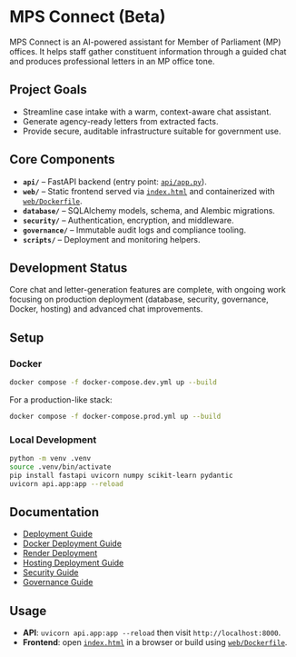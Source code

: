 # MPS Connect (Beta)

MPS Connect is an AI-powered assistant for Member of Parliament (MP) offices. It helps staff gather constituent information through a guided chat and produces professional letters in an MP office tone.

## Project Goals

- Streamline case intake with a warm, context-aware chat assistant.
- Generate agency-ready letters from extracted facts.
- Provide secure, auditable infrastructure suitable for government use.

## Core Components

- **`api/`** – FastAPI backend (entry point: [`api/app.py`](api/app.py)).
- **`web/`** – Static frontend served via [`index.html`](index.html) and containerized with [`web/Dockerfile`](web/Dockerfile).
- **`database/`** – SQLAlchemy models, schema, and Alembic migrations.
- **`security/`** – Authentication, encryption, and middleware.
- **`governance/`** – Immutable audit logs and compliance tooling.
- **`scripts/`** – Deployment and monitoring helpers.

## Development Status

Core chat and letter-generation features are complete, with ongoing work focusing on production deployment (database, security, governance, Docker, hosting) and advanced chat improvements.

## Setup

### Docker

```bash
docker compose -f docker-compose.dev.yml up --build
```

For a production-like stack:

```bash
docker compose -f docker-compose.prod.yml up --build
```

### Local Development

```bash
python -m venv .venv
source .venv/bin/activate
pip install fastapi uvicorn numpy scikit-learn pydantic
uvicorn api.app:app --reload
```

## Documentation

- [Deployment Guide](DEPLOYMENT_GUIDE.md)
- [Docker Deployment Guide](DOCKER_DEPLOYMENT_GUIDE.md)
- [Render Deployment](RENDER_DEPLOYMENT.md)
- [Hosting Deployment Guide](HOSTING_DEPLOYMENT_GUIDE.md)
- [Security Guide](SECURITY_GUIDE.md)
- [Governance Guide](GOVERNANCE_GUIDE.md)

## Usage

- **API**: `uvicorn api.app:app --reload` then visit `http://localhost:8000`.
- **Frontend**: open [`index.html`](index.html) in a browser or build using [`web/Dockerfile`](web/Dockerfile).
